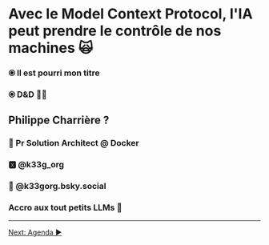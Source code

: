 # Avec le Model Context Protocol, l'IA peut prendre le contrôle de nos machines 🙀

### ⦿ Il est pourri mon titre
### ⦿ D&D 🏰🐉

## Philippe Charrière ?

### 🐳 Pr Solution Architect @ Docker
### 🆇 @k33g_org
### 🦋 @k33gorg.bsky.social
### Accro aux tout petits LLMs 🐣

___
[Next: Agenda ▶️](./02-agenda.md#objectif-de-la-présentation)


<!-- 
En fait j'ai changé un peu le titre parce que entre le moment 
où j'ai proposé et ces dernières semaines, il y a eu plein de nouveautés
-->